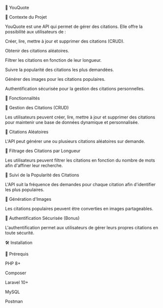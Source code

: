 📜 YouQuote

📖 Contexte du Projet

YouQuote est une API qui permet de gérer des citations. Elle offre la possibilité aux utilisateurs de :

Créer, lire, mettre à jour et supprimer des citations (CRUD).

Obtenir des citations aléatoires.

Filtrer les citations en fonction de leur longueur.

Suivre la popularité des citations les plus demandées.

Générer des images pour les citations populaires.

Authentification sécurisée pour la gestion des citations personnelles.

🚀 Fonctionnalités

🔹 Gestion des Citations (CRUD)

Les utilisateurs peuvent créer, lire, mettre à jour et supprimer des citations pour maintenir une base de données dynamique et personnalisée.

🔹 Citations Aléatoires

L'API peut générer une ou plusieurs citations aléatoires sur demande.

🔹 Filtrage des Citations par Longueur

Les utilisateurs peuvent filtrer les citations en fonction du nombre de mots afin d'affiner leur recherche.

🔹 Suivi de la Popularité des Citations

L'API suit la fréquence des demandes pour chaque citation afin d'identifier les plus populaires.

🔹 Génération d'Images

Les citations populaires peuvent être converties en images partageables.

🔹 Authentification Sécurisée (Bonus)

L'authentification permet aux utilisateurs de gérer leurs propres citations en toute sécurité.

🛠️ Installation

📌 Prérequis

PHP 8+

Composer

Laravel 10+

MySQL

Postman
